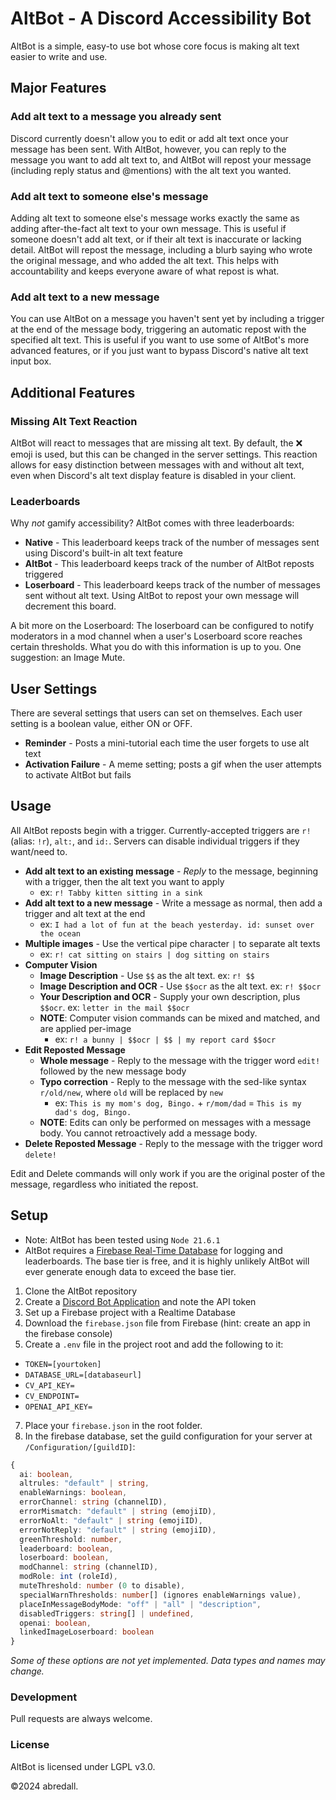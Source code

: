 # AltBot - A Discord Accessibility Bot

AltBot is a simple, easy-to use bot whose core focus is making alt text easier to write and use.

## Major Features

### Add alt text to a message you already sent

Discord currently doesn't allow you to edit or add alt text once your message has been sent. With AltBot, however, you can reply to the message you want to add alt text to, and AltBot will repost your message (including reply status and @mentions) with the alt text you wanted.

### Add alt text to someone else's message

Adding alt text to someone else's message works exactly the same as adding after-the-fact alt text to your own message. This is useful if someone doesn't add alt text, or if their alt text is inaccurate or lacking detail. AltBot will repost the message, including a blurb saying who wrote the original message, and who added the alt text. This helps with accountability and keeps everyone aware of what repost is what.

### Add alt text to a new message

You can use AltBot on a message you haven't sent yet by including a trigger at the end of the message body, triggering an automatic repost with the specified alt text. This is useful if you want to use some of AltBot's more advanced features, or if you just want to bypass Discord's native alt text input box.

## Additional Features

### Missing Alt Text Reaction

AltBot will react to messages that are missing alt text. By default, the ❌ emoji is used, but this can be changed in the server settings. This reaction allows for easy distinction between messages with and without alt text, even when Discord's alt text display feature is disabled in your client.

### Leaderboards

Why _not_ gamify accessibility? AltBot comes with three leaderboards:

- **Native** - This leaderboard keeps track of the number of messages sent using Discord's built-in alt text feature
- **AltBot** - This leaderboard keeps track of the number of AltBot reposts triggered
- **Loserboard** - This leaderboard keeps track of the number of messages sent without alt text. Using AltBot to repost your own message will decrement this board.

A bit more on the Loserboard: The loserboard can be configured to notify moderators in a mod channel when a user's Loserboard score reaches certain thresholds. What you do with this information is up to you. One suggestion: an Image Mute.

## User Settings

There are several settings that users can set on themselves. Each user setting is a boolean value, either ON or OFF.

- **Reminder** - Posts a mini-tutorial each time the user forgets to use alt text
- **Activation Failure** - A meme setting; posts a gif when the user attempts to activate AltBot but fails

## Usage

All AltBot reposts begin with a trigger. Currently-accepted triggers are `r!` (alias: `!r`), `alt:`, and `id:`. Servers can disable individual triggers if they want/need to.

- **Add alt text to an existing message** - _Reply_ to the message, beginning with a trigger, then the alt text you want to apply
    - ex: `r! Tabby kitten sitting in a sink`
- **Add alt text to a new message** - Write a message as normal, then add a trigger and alt text at the end
    - ex: `I had a lot of fun at the beach yesterday. id: sunset over the ocean`
- **Multiple images** - Use the vertical pipe character ` | ` to separate alt texts
    - ex: `r! cat sitting on stairs | dog sitting on stairs`
- **Computer Vision**
    - **Image Description** - Use `$$` as the alt text. ex: `r! $$`
    - **Image Description and OCR** - Use `$$ocr` as the alt text. ex: `r! $$ocr`
    - **Your Description and OCR** - Supply your own description, plus `$$ocr`. ex: `letter in the mail $$ocr`
    - **NOTE**: Computer vision commands can be mixed and matched, and are applied per-image
        - ex: `r! a bunny | $$ocr | $$ | my report card $$ocr`
- **Edit Reposted Message**
    - **Whole message** - Reply to the message with the trigger word `edit!` followed by the new message body
    - **Typo correction** - Reply to the message with the sed-like syntax `r/old/new`, where `old` will be replaced by `new`
        - ex: `This is my mom's dog, Bingo.` + `r/mom/dad` = `This is my dad's dog, Bingo.`
    - **NOTE**: Edits can only be performed on messages with a message body. You cannot retroactively add a message body.
- **Delete Reposted Message** - Reply to the message with the trigger word `delete!`

Edit and Delete commands will only work if you are the original poster of the message, regardless who initiated the repost.

## Setup

 - Note: AltBot has been tested using `Node 21.6.1`
 - AltBot requires a [Firebase Real-Time Database](https://firebase.google.com/docs/database) for logging and leaderboards. The base tier is free, and it is highly unlikely AltBot will ever generate enough data to exceed the base tier.

1. Clone the AltBot repository
2. Create a [Discord Bot Application](https://discord.com/developers/applications) and note the API token
3. Set up a Firebase project with a Realtime Database
4. Download the `firebase.json` file from Firebase (hint: create an app in the firebase console)
6. Create a `.env` file in the project root and add the following to it: 

 - `TOKEN=[yourtoken]`
 - `DATABASE_URL=[databaseurl]`
 - `CV_API_KEY=`
 - `CV_ENDPOINT=`
 - `OPENAI_API_KEY=`

7. Place your `firebase.json` in the root folder.
8. In the firebase database, set the guild configuration for your server at `/Configuration/[guildID]`:

```typescript
{
  ai: boolean,
  altrules: "default" | string,
  enableWarnings: boolean,
  errorChannel: string (channelID),
  errorMismatch: "default" | string (emojiID),
  errorNoAlt: "default" | string (emojiID),
  errorNotReply: "default" | string (emojiID),
  greenThreshold: number,
  leaderboard: boolean,
  loserboard: boolean,
  modChannel: string (channelID),
  modRole: int (roleId),
  muteThreshold: number (0 to disable),
  specialWarnThresholds: number[] (ignores enableWarnings value),
  placeInMessageBodyMode: "off" | "all" | "description",
  disabledTriggers: string[] | undefined,
  openai: boolean,
  linkedImageLoserboard: boolean
}
```

_Some of these options are not yet implemented. Data types and names may change._

### Development

Pull requests are always welcome.

### License

AltBot is licensed under LGPL v3.0.


©2024 abredall.
